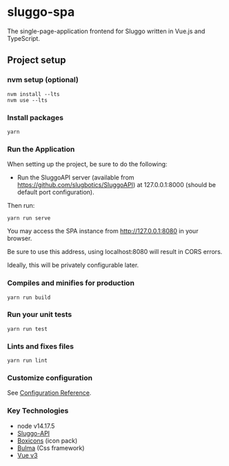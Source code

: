 # sluggo-spa
The single-page-application frontend for Sluggo written in Vue.js and
TypeScript.

## Project setup

### nvm setup (optional)
```
nvm install --lts
nvm use --lts
```

### Install packages
```
yarn
```

### Run the Application
When setting up the project, be sure to do the following:
* Run the SluggoAPI server (available from 
https://github.com/slugbotics/SluggoAPI) at 127.0.0.1:8000 (should be
default port configuration).

Then run:
```
yarn run serve
```

You may access the SPA instance from http://127.0.0.1:8080 in your browser.

Be sure to use this address, using localhost:8080 will result in CORS errors.

Ideally, this will be privately configurable later.

### Compiles and minifies for production
```
yarn run build
```

### Run your unit tests
```
yarn run test
```

### Lints and fixes files
```
yarn run lint
```

### Customize configuration
See [Configuration Reference](https://cli.vuejs.org/config/).

### Key Technologies
* node v14.17.5
* [Sluggo-API](https://github.com/Slugbotics/Sluggo-API)
* [Boxicons](https://boxicons.com/) (icon pack)
* [Bulma](https://bulma.io/) (Css framework)
* [Vue v3](https://v3.vuejs.org/guide/introduction.html)
